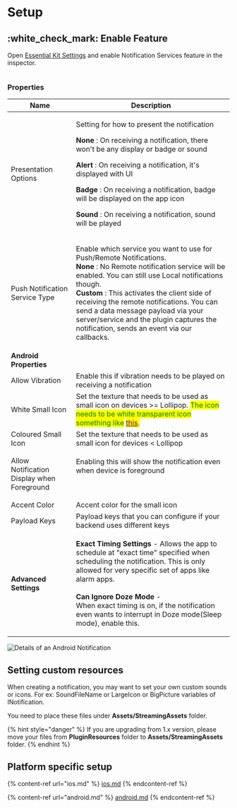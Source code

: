 # Setup

## :white\_check\_mark: Enable Feature

Open [Essential Kit Settings](../../../plugin-overview/settings.md) and enable Notification Services feature in the inspector.

<figure><img src="../../../.gitbook/assets/notification-services-settings.gif" alt=""><figcaption></figcaption></figure>

### Properties

| Name                                       | Description                                                                                                                                                                                                                                                                                                                                                                                                                                    |
| ------------------------------------------ | ---------------------------------------------------------------------------------------------------------------------------------------------------------------------------------------------------------------------------------------------------------------------------------------------------------------------------------------------------------------------------------------------------------------------------------------------- |
| Presentation Options                       | <p>Setting for how to present the notification</p><p><strong>None</strong> : On receiving a notification, there won't be any display or badge or sound</p><p><strong>Alert</strong> : On receiving a notification, it's displayed with UI</p><p><strong>Badge</strong> : On receiving a notification, badge will be displayed on the app icon</p><p><strong>Sound</strong> : On receiving a notification, sound will be played</p>             |
| Push Notification Service Type             | <p>Enable which service you want to use for Push/Remote Notifications.<br><strong>None</strong> : No Remote notification service will be enabled. You can still use Local notifications though.<br><strong>Custom</strong> : This activates the client side of receiving the remote notifications. You can send a data message payload via your server/service and the plugin captures the notification, sends an event via our callbacks.</p> |
| **Android Properties**                     |                                                                                                                                                                                                                                                                                                                                                                                                                                                |
| Allow Vibration                            | Enable this if vibration needs to be played on receiving a notification                                                                                                                                                                                                                                                                                                                                                                        |
| White Small Icon                           | Set the texture that needs to be used as small icon on devices >= Lollipop. <mark style="color:green;">The icon needs to be white transparent icon something like</mark> [<mark style="color:purple;">this</mark>](https://romannurik.github.io/AndroidAssetStudio/icons-notification.html#source.type=clipart\&source.clipart=ac_unit\&source.space.trim=1\&source.space.pad=0\&name=ic_stat_ac_unit)<mark style="color:green;">.</mark>      |
| Coloured Small Icon                        | Set the texture that needs to be used as small icon for devices < Lollipop                                                                                                                                                                                                                                                                                                                                                                     |
| Allow Notification Display when Foreground | <p>Enabling this will show the notification even when device is foreground</p><p><br></p>                                                                                                                                                                                                                                                                                                                                                      |
| Accent Color                               | Accent color for the small icon                                                                                                                                                                                                                                                                                                                                                                                                                |
| Payload Keys                               | Payload keys that you can configure if your backend uses different keys                                                                                                                                                                                                                                                                                                                                                                        |
| **Advanced Settings**                      | <p><strong>Exact Timing Settings</strong> - Allows the app to schedule at "exact time" specified when scheduling the notification. This is only allowed for very specific set of apps like alarm apps.<br><br><strong>Can Ignore Doze Mode</strong> -<br>When exact timing is on, if the notification even wants to interrupt in Doze mode(Sleep mode), enable this.</p>                                                                       |



![Details of an Android Notification](<../../../.gitbook/assets/AndroidNotification Details.png>)

## Setting custom resources

When creating a notification, you may want to set your own custom sounds or icons. For ex: SoundFileName or LargeIcon or BigPicture variables of INotification.

You need to place these files under **Assets/StreamingAssets** folder.

{% hint style="danger" %}
If you are upgrading from 1.x version, please move your files from **PluginResources** folder to **Assets/StreamingAssets** folder.
{% endhint %}

## Platform specific setup

{% content-ref url="ios.md" %}
[ios.md](ios.md)
{% endcontent-ref %}

{% content-ref url="android.md" %}
[android.md](android.md)
{% endcontent-ref %}







